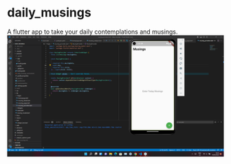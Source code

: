 # daily_musings
A flutter app to take your daily contemplations and musings.
![Daily Musing](./dailymusing.png)
